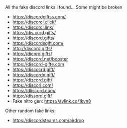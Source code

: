 All the fake discord links i found... Some might be broken

- https://discordgiftss.com/
- https://discorcl.click/
- https://discorcl.link/
- https://dis.cord.gifts/
- https://dlscord.gifts/
- https://discordsgift.com/
- http://discord.gitfs/
- https://dicord.gifts/
- https://dlscord.net/booster
- https://discord-gifte.com
- https://discocrd.gift/
- https://discordn.gift/
- https://dizcord.gift/
- https://discorl.com/
- https://dliscord.com/
- https://dissord.gift/
- Fake nitro gen: https://aylink.co/1kvn8

Other random fake links:
- https://discordsteams.com/airdrop
